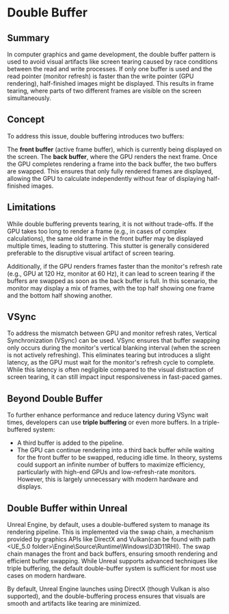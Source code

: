 # Double Buffer

## Summary

In computer graphics and game development, the double buffer pattern is used to avoid visual artifacts like screen tearing caused by race conditions between the read and write processes. If only one buffer is used and the read pointer (monitor refresh) is faster than the write pointer (GPU rendering), half-finished images might be displayed. This results in frame tearing, where parts of two different frames are visible on the screen simultaneously.

## Concept

To address this issue, double buffering introduces two buffers:

The **front buffer** (active frame buffer), which is currently being displayed on the screen.
The **back buffer**, where the GPU renders the next frame.
Once the GPU completes rendering a frame into the back buffer, the two buffers are swapped. This ensures that only fully rendered frames are displayed, allowing the GPU to calculate independently without fear of displaying half-finished images.

## Limitations

While double buffering prevents tearing, it is not without trade-offs. If the GPU takes too long to render a frame (e.g., in cases of complex calculations), the same old frame in the front buffer may be displayed multiple times, leading to stuttering. This stutter is generally considered preferable to the disruptive visual artifact of screen tearing.

Additionally, if the GPU renders frames faster than the monitor's refresh rate (e.g., GPU at 120 Hz, monitor at 60 Hz), it can lead to screen tearing if the buffers are swapped as soon as the back buffer is full. In this scenario, the monitor may display a mix of frames, with the top half showing one frame and the bottom half showing another.

## VSync

To address the mismatch between GPU and monitor refresh rates, Vertical Synchronization (VSync) can be used. VSync ensures that buffer swapping only occurs during the monitor's vertical blanking interval (when the screen is not actively refreshing). This eliminates tearing but introduces a slight latency, as the GPU must wait for the monitor's refresh cycle to complete. While this latency is often negligible compared to the visual distraction of screen tearing, it can still impact input responsiveness in fast-paced games.

## Beyond Double Buffer

To further enhance performance and reduce latency during VSync wait times, developers can use **triple buffering** or even more buffers. In a triple-buffered system:

- A third buffer is added to the pipeline.
- The GPU can continue rendering into a third back buffer while waiting for the front buffer to be swapped, reducing idle time.
In theory, systems could support an infinite number of buffers to maximize efficiency, particularly with high-end GPUs and low-refresh-rate monitors. However, this is largely unnecessary with modern hardware and displays.

## Double Buffer within Unreal

Unreal Engine, by default, uses a double-buffered system to manage its rendering pipeline. This is implemented via the swap chain, a mechanism provided by graphics APIs like DirectX and Vulkan(can be found with path <UE_5.0 folder>\Engine\Source\Runtime\Windows\D3D11RHI\). The swap chain manages the front and back buffers, ensuring smooth rendering and efficient buffer swapping. While Unreal supports advanced techniques like triple buffering, the default double-buffer system is sufficient for most use cases on modern hardware.

By default, Unreal Engine launches using DirectX (though Vulkan is also supported), and the double-buffering process ensures that visuals are smooth and artifacts like tearing are minimized.
